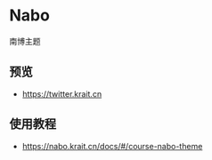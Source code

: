 # Nabo

南博主题

## 预览

 - https://twitter.krait.cn

## 使用教程

 - https://nabo.krait.cn/docs/#/course-nabo-theme